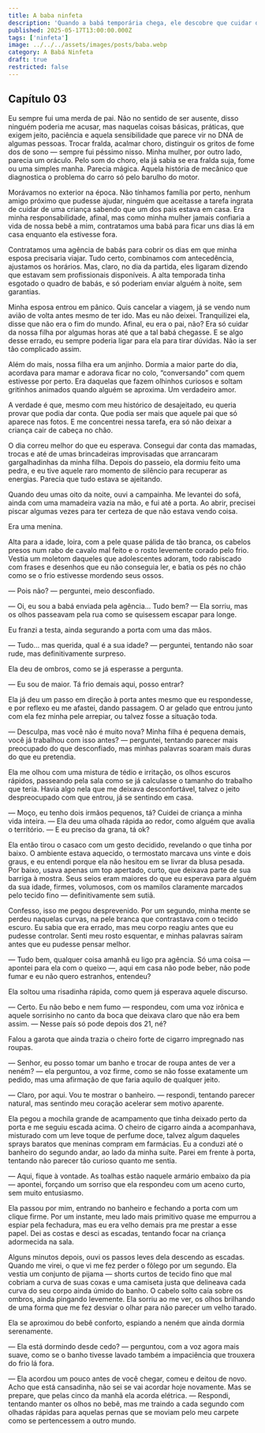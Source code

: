 ```yaml
---
title: A baba ninfeta
description: 'Quando a babá temporária chega, ele descobre que cuidar da filha pode ser o menor de seus problemas. Desejo, culpa e segredos sob o mesmo teto.'
published: 2025-05-17T13:00:00.000Z
tags: ['ninfeta']
image: ../../../assets/images/posts/baba.webp
category: A Babá Ninfeta
draft: true
restricted: false
---
```


## Capítulo 03

Eu sempre fui uma merda de pai. Não no sentido de ser ausente, disso ninguém poderia me acusar, mas naquelas coisas básicas, práticas, que exigem jeito, paciência e aquela sensibilidade que parece vir no DNA de algumas pessoas. Trocar fralda, acalmar choro, distinguir os gritos de fome dos de sono — sempre fui péssimo nisso. Minha mulher, por outro lado, parecia um oráculo. Pelo som do choro, ela já sabia se era fralda suja, fome ou uma simples manha. Parecia mágica. Aquela história de mecânico que diagnostica o problema do carro só pelo barulho do motor.

Morávamos no exterior na época. Não tínhamos família por perto, nenhum amigo próximo que pudesse ajudar, ninguém que aceitasse a tarefa ingrata de cuidar de uma criança sabendo que um dos pais estava em casa. Era minha responsabilidade, afinal, mas como minha mulher jamais confiaria a vida de nossa bebê a mim, contratamos uma babá para ficar uns dias lá em casa enquanto ela estivesse fora.

Contratamos uma agência de babás para cobrir os dias em que minha esposa precisaria viajar. Tudo certo, combinamos com antecedência, ajustamos os horários. Mas, claro, no dia da partida, eles ligaram dizendo que estavam sem profissionais disponíveis. A alta temporada tinha esgotado o quadro de babás, e só poderiam enviar alguém à noite, sem garantias.

Minha esposa entrou em pânico. Quis cancelar a viagem, já se vendo num avião de volta antes mesmo de ter ido. Mas eu não deixei. Tranquilizei ela, disse que não era o fim do mundo. Afinal, eu era o pai, não? Era só cuidar da nossa filha por algumas horas até que a tal babá chegasse. E se algo desse errado, eu sempre poderia ligar para ela para tirar dúvidas. Não ia ser tão complicado assim.

Além do mais, nossa filha era um anjinho. Dormia a maior parte do dia, acordava para mamar e adorava ficar no colo, “conversando” com quem estivesse por perto. Era daquelas que fazem olhinhos curiosos e soltam gritinhos animados quando alguém se aproxima. Um verdadeiro amor.

A verdade é que, mesmo com meu histórico de desajeitado, eu queria provar que podia dar conta. Que podia ser mais que aquele pai que só aparece nas fotos. E me concentrei nessa tarefa, era só não deixar a criança cair de cabeça no chão.

O dia correu melhor do que eu esperava. Consegui dar conta das mamadas, trocas e até de umas brincadeiras improvisadas que arrancaram gargalhadinhas da minha filha. Depois do passeio, ela dormiu feito uma pedra, e eu tive aquele raro momento de silêncio para recuperar as energias. Parecia que tudo estava se ajeitando.

Quando deu umas oito da noite, ouvi a campainha. Me levantei do sofá, ainda com uma mamadeira vazia na mão, e fui até a porta. Ao abrir, precisei piscar algumas vezes para ter certeza de que não estava vendo coisa.

Era uma menina.

Alta para a idade, loira, com a pele quase pálida de tão branca, os cabelos presos num rabo de cavalo mal feito e o rosto levemente corado pelo frio. Vestia um moletom daqueles que adolescentes adoram, todo rabiscado com frases e desenhos que eu não conseguia ler, e batia os pés no chão como se o frio estivesse mordendo seus ossos.

— Pois não? — perguntei, meio desconfiado.

— Oi, eu sou a babá enviada pela agência… Tudo bem? — Ela sorriu, mas os olhos passeavam pela rua como se quisessem escapar para longe.

Eu franzi a testa, ainda segurando a porta com uma das mãos.

— Tudo… mas querida, qual é a sua idade? — perguntei, tentando não soar rude, mas definitivamente surpreso.

Ela deu de ombros, como se já esperasse a pergunta.

— Eu sou de maior. Tá frio demais aqui, posso entrar?

Ela já deu um passo em direção à porta antes mesmo que eu respondesse, e por reflexo eu me afastei, dando passagem. O ar gelado que entrou junto com ela fez minha pele arrepiar, ou talvez fosse a situação toda.

— Desculpa, mas você não é muito nova? Minha filha é pequena demais, você já trabalhou com isso antes? — perguntei, tentando parecer mais preocupado do que desconfiado, mas minhas palavras soaram mais duras do que eu pretendia.

Ela me olhou com uma mistura de tédio e irritação, os olhos escuros rápidos, passeando pela sala como se já calculasse o tamanho do trabalho que teria. Havia algo nela que me deixava desconfortável, talvez o jeito despreocupado com que entrou, já se sentindo em casa.

— Moço, eu tenho dois irmãos pequenos, tá? Cuidei de criança a minha vida inteira. — Ela deu uma olhada rápida ao redor, como alguém que avalia o território. — E eu preciso da grana, tá ok?

Ela então tirou o casaco com um gesto decidido, revelando o que tinha por baixo. O ambiente estava aquecido, o termostato marcava uns vinte e dois graus, e eu entendi porque ela não hesitou em se livrar da blusa pesada. Por baixo, usava apenas um top apertado, curto, que deixava parte de sua barriga à mostra. Seus seios eram maiores do que eu esperava para alguém da sua idade, firmes, volumosos, com os mamilos claramente marcados pelo tecido fino — definitivamente sem sutiã.

Confesso, isso me pegou desprevenido. Por um segundo, minha mente se perdeu naquelas curvas, na pele branca que contrastava com o tecido escuro. Eu sabia que era errado, mas meu corpo reagiu antes que eu pudesse controlar. Senti meu rosto esquentar, e minhas palavras saíram antes que eu pudesse pensar melhor.

— Tudo bem, qualquer coisa amanhã eu ligo pra agência. Só uma coisa — apontei para ela com o queixo —, aqui em casa não pode beber, não pode fumar e eu não quero estranhos, entendeu?

Ela soltou uma risadinha rápida, como quem já esperava aquele discurso.

— Certo. Eu não bebo e nem fumo — respondeu, com uma voz irônica e aquele sorrisinho no canto da boca que deixava claro que não era bem assim. — Nesse país só pode depois dos 21, né?

Falou a garota que ainda trazia o cheiro forte de cigarro impregnado nas roupas.

— Senhor, eu posso tomar um banho e trocar de roupa antes de ver a neném? — ela perguntou, a voz firme, como se não fosse exatamente um pedido, mas uma afirmação de que faria aquilo de qualquer jeito.

— Claro, por aqui. Vou te mostrar o banheiro. — respondi, tentando parecer natural, mas sentindo meu coração acelerar sem motivo aparente.

Ela pegou a mochila grande de acampamento que tinha deixado perto da porta e me seguiu escada acima. O cheiro de cigarro ainda a acompanhava, misturado com um leve toque de perfume doce, talvez algum daqueles sprays baratos que meninas compram em farmácias. Eu a conduzi até o banheiro do segundo andar, ao lado da minha suíte. Parei em frente à porta, tentando não parecer tão curioso quanto me sentia.

— Aqui, fique à vontade. As toalhas estão naquele armário embaixo da pia — apontei, forçando um sorriso que ela respondeu com um aceno curto, sem muito entusiasmo.

Ela passou por mim, entrando no banheiro e fechando a porta com um clique firme. Por um instante, meu lado mais primitivo quase me empurrou a espiar pela fechadura, mas eu era velho demais pra me prestar a esse papel. Dei as costas e desci as escadas, tentando focar na criança adormecida na sala.

Alguns minutos depois, ouvi os passos leves dela descendo as escadas. Quando me virei, o que vi me fez perder o fôlego por um segundo. Ela vestia um conjunto de pijama — shorts curtos de tecido fino que mal cobriam a curva de suas coxas e uma camiseta justa que delineava cada curva do seu corpo ainda úmido do banho. O cabelo solto caía sobre os ombros, ainda pingando levemente. Ela sorriu ao me ver, os olhos brilhando de uma forma que me fez desviar o olhar para não parecer um velho tarado.

Ela se aproximou do bebê conforto, espiando a neném que ainda dormia serenamente.

— Ela está dormindo desde cedo? — perguntou, com a voz agora mais suave, como se o banho tivesse lavado também a impaciência que trouxera do frio lá fora.

— Ela acordou um pouco antes de você chegar, comeu e deitou de novo. Acho que está cansadinha, não sei se vai acordar hoje novamente. Mas se prepare, que pelas cinco da manhã ela acorda elétrica. — Respondi, tentando manter os olhos no bebê, mas me traindo a cada segundo com olhadas rápidas para aquelas pernas que se moviam pelo meu carpete como se pertencessem a outro mundo.